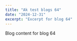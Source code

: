 ```yaml
---
title: "Ak test blogs 64"
date: "2024-12-31"
excerpt: "Excerpt for blog 64"
---
```


Blog content for blog 64